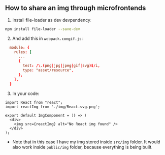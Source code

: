 ## How to share an img through microfrontends

1. Install file-loader as dev devpendency:
```bash
npm install file-loader --save-dev
```

2. And add this in `webpack.congif.js`:
```conf
  module: {
    rules: [
      ... 
      {
        test: /\.(png|jpg|jpeg|gif|svg)$/i,
        type: "asset/resource",
      },
    ],
  }
```

3. In your code:
```tsx
import React from "react";
import reactImg from './img/React.svg.png';

export default ImgComponent = () => (
  <div>
    <img src={reactImg} alt="No React img found" />
  </div>
);
```

* Note that in this case I have my img stored inside `src/img` folder. It would also work inside `public/img` folder, because everything is being built.
